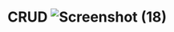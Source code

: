 # CRUD ![Screenshot (18)](https://github.com/lindakhumairo/CRUD/assets/145305137/56cd8529-7df3-4edd-baed-3028485fb1e6)
